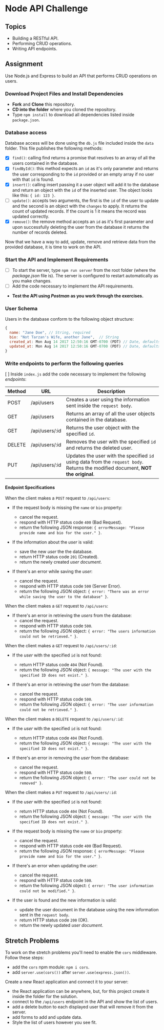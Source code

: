 # Node API Challenge

## Topics

- Building a RESTful API.
- Performing CRUD operations.
- Writing API endpoints.

## Assignment

Use Node.js and Express to build an API that performs CRUD operations on users.

### Download Project Files and Install Dependencies

- **Fork** and **Clone** this repository.
- **CD into the folder** where you cloned the repository.
- Type `npm install` to download all dependencies listed inside `package.json`.

### Database access

Database access will be done using the `db.js` file included inside the `data` folder. This file publishes the following methods:

- [x] `find()`: calling find returns a promise that resolves to an array of all the users contained in the database.
- [x] `findById()`: this method expects an `id` as it's only parameter and returns the user corresponding to the `id` provided or an empty array if no user with that `id` is found.
- [x] `insert()`: calling insert passing it a user object will add it to the database and return an object with the `id` of the inserted user. The object looks like this: `{ id: 123 }`.
- [ ] `update()`: accepts two arguments, the first is the `id` of the user to update and the second is an object with the `changes` to apply. It returns the count of updated records. If the count is 1 it means the record was updated correctly.
- [x] `remove()`: the remove method accepts an `id` as it's first parameter and upon successfully deleting the user from the database it returns the number of records deleted.

Now that we have a way to add, update, remove and retrieve data from the provided database, it is time to work on the API.

### Start the API and Implement Requirements

- [ ] To start the server, type `npm run server` from the root folder (where the _package.json_ file is). The server is configured to restart automatically as you make changes.
- [ ] Add the code necessary to implement the API requirements.
- **Test the API using _Postman_ as you work through the exercises.**

### User Schema

Users in the database conform to the following object structure:

```js
{
  name: "Jane Doe", // String, required
  bio: "Not Tarzan's Wife, another Jane",  // String
  created_at: Mon Aug 14 2017 12:50:16 GMT-0700 (PDT) // Date, defaults to current date
  updated_at: Mon Aug 14 2017 12:50:16 GMT-0700 (PDT) // Date, defaults to current date
}
```

### Write endpoints to perform the following queries

[ ] Inside `index.js` add the code necessary to implement the following _endpoints_:

| Method | URL            | Description                                                                                                                       |
| ------ | -------------- | --------------------------------------------------------------------------------------------------------------------------------- |
| POST   | /api/users     | Creates a user using the information sent inside the `request body`.                                                              |
| GET    | /api/users     | Returns an array of all the user objects contained in the database.                                                               |
| GET    | /api/users/:id | Returns the user object with the specified `id`.                                                                                  |
| DELETE | /api/users/:id | Removes the user with the specified `id` and returns the deleted user.                                                            |
| PUT    | /api/users/:id | Updates the user with the specified `id` using data from the `request body`. Returns the modified document, **NOT the original**. |

#### Endpoint Specifications

When the client makes a `POST` request to `/api/users`:

- If the request body is missing the `name` or `bio` property:

  - cancel the request.
  - respond with HTTP status code `400` (Bad Request).
  - return the following JSON response: `{ errorMessage: "Please provide name and bio for the user." }`.

- If the information about the _user_ is valid:

  - save the new _user_ the the database.
  - return HTTP status code `201` (Created).
  - return the newly created _user document_.

- If there's an error while saving the _user_:
  - cancel the request.
  - respond with HTTP status code `500` (Server Error).
  - return the following JSON object: `{ error: "There was an error while saving the user to the database" }`.

When the client makes a `GET` request to `/api/users`:

- If there's an error in retrieving the _users_ from the database:
  - cancel the request.
  - respond with HTTP status code `500`.
  - return the following JSON object: `{ error: "The users information could not be retrieved." }`.

When the client makes a `GET` request to `/api/users/:id`:

- If the _user_ with the specified `id` is not found:

  - return HTTP status code `404` (Not Found).
  - return the following JSON object: `{ message: "The user with the specified ID does not exist." }`.

- If there's an error in retrieving the _user_ from the database:
  - cancel the request.
  - respond with HTTP status code `500`.
  - return the following JSON object: `{ error: "The user information could not be retrieved." }`.

When the client makes a `DELETE` request to `/api/users/:id`:

- If the _user_ with the specified `id` is not found:

  - return HTTP status code `404` (Not Found).
  - return the following JSON object: `{ message: "The user with the specified ID does not exist." }`.

- If there's an error in removing the _user_ from the database:
  - cancel the request.
  - respond with HTTP status code `500`.
  - return the following JSON object: `{ error: "The user could not be removed" }`.

When the client makes a `PUT` request to `/api/users/:id`:

- If the _user_ with the specified `id` is not found:

  - return HTTP status code `404` (Not Found).
  - return the following JSON object: `{ message: "The user with the specified ID does not exist." }`.

- If the request body is missing the `name` or `bio` property:

  - cancel the request.
  - respond with HTTP status code `400` (Bad Request).
  - return the following JSON response: `{ errorMessage: "Please provide name and bio for the user." }`.

- If there's an error when updating the _user_:

  - cancel the request.
  - respond with HTTP status code `500`.
  - return the following JSON object: `{ error: "The user information could not be modified." }`.

- If the user is found and the new information is valid:

  - update the user document in the database using the new information sent in the `request body`.
  - return HTTP status code `200` (OK).
  - return the newly updated _user document_.

## Stretch Problems

To work on the stretch problems you'll need to enable the `cors` middleware. Follow these steps:

- add the `cors` npm module: `npm i cors`.
- add `server.use(cors())` after `server.use(express.json())`.

Create a new React application and connect it to your server:

- the React application can be anywhere, but, for this project create it inside the folder for the solution.
- connect to the `/api/users` endpoint in the API and show the list of users.
- add a delete button to each displayed user that will remove it from the server.
- add forms to add and update data.
- Style the list of users however you see fit.
